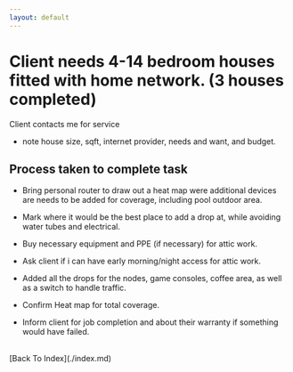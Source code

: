 ```yaml
---
layout: default
---
```



# Client needs 4-14 bedroom houses fitted with home network. (3 houses completed) 

Client contacts me for service

-  note house size, sqft, internet provider, needs and want, and budget.

## Process taken to complete task

- Bring personal router to draw out a heat map were additional devices are needs to be added for coverage, including pool outdoor area.

- Mark where it would be the best place to add a drop at, while avoiding water tubes and electrical. 

- Buy necessary equipment and PPE (if necessary) for attic work.

- Ask client if i can have early morning/night access for attic work.

- Added all the drops for the nodes, game consoles, coffee area, as well as a switch to handle traffic.

- Confirm Heat map for total coverage. 

- Inform client for job completion and about their warranty if something would have failed.

<br/>
[Back To Index](./index.md)
